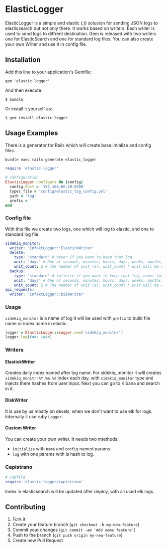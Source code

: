 # ElasticLogger

ElasticLogger is a simple and elastic (;)) solusion for sending JSON logs to elasticsearch but not only there. It works based on writers. Each writer is used to send logs to diffrent destination. Gem is released with two writers one for ElasticSearch and one for standard log files. You can also create your own Writer and use it in config file.

## Installation

Add this line to your application's Gemfile:

    gem 'elastic-logger'

And then execute:

    $ bundle

Or install it yourself as:

    $ gem install elastic-logger

## Usage Examples

There is a generator for Rails which will create base intialize and config files.
```bash
bundle exec rails generate elastic_logger
```

```ruby
require 'elastic-logger'

# Configuration
ElasticLogger.configure do |config|
  config.host = '192.168.60.10:9200'
  types_file = 'config/elastic_log_config.yml'
  path = 'log'
  prefix = ''
end
```

### Config file
With this file we create two logs, one which will log to elastic, and one to standard log file.

```yml
sidekiq_monitor:
  writer: 'InfaktLogger::ElastickWriter'
  delete:
    type: 'standard' # never if you want to keep that log
    unit: 'days' # One of seconds, minutes, hours, days, weeks, months, or years.
    unit_count: 2 # The number of unit (s). unit_count * unit will be calculated out to the relative number of seconds.
  backup:
    type: 'standard' # infinite if you want to keep that log, never for no backups
    unit: 'days' # One of seconds, minutes, hours, days, weeks, months, or years.
    unit_count: 2 # The number of unit (s). unit_count * unit will be calculated out to the relative number of seconds.
api_requests:
  writer: 'InfaktLogger::DiskWriter'
```
### Usage

`sidekiq_monitor` is a name of log it will be used with `prefix` to build file name or index name in elastic.

```ruby
logger = ElasticLogger::Logger.new('sidekiq_monitor')
logger.log(foo: :bar)
```

### Writers

#### ElastickWriter

Creates daily index named after log name. For sidekiq_monitor it will creates `sidekiq_monitr-%Y.%m.%d` index each day, with `sidekiq_monitor` type and injects there hashes from user input. Next you can go to Kibana and search in it.

#### DiskWriter

It is use by us mostly on devels, when we don't want to use elk for logs. Internally it use ruby `Logger`.

#### Custom Writer

You can create your own writer. It needs two mtethods:
* `initialize` with `name` and `config` named params
* `log` with one params with is hash to log.

### Capistrano

```ruby
# Capfile
require 'elastic-logger/capistrano'
```

Index in elasticsearch will be updated after deploy, with all used elk logs.

## Contributing

1. Fork it
2. Create your feature branch (`git checkout -b my-new-feature`)
3. Commit your changes (`git commit -am 'Add some feature'`)
4. Push to the branch (`git push origin my-new-feature`)
5. Create new Pull Request
